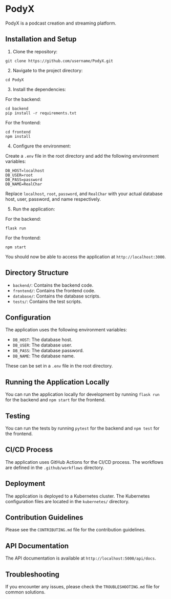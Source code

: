# PodyX

PodyX is a podcast creation and streaming platform.

## Installation and Setup

1. Clone the repository:

```
git clone https://github.com/username/PodyX.git
```

2. Navigate to the project directory:

```
cd PodyX
```

3. Install the dependencies:

For the backend:

```
cd backend
pip install -r requirements.txt
```

For the frontend:

```
cd frontend
npm install
```

4. Configure the environment:

Create a `.env` file in the root directory and add the following environment variables:

```
DB_HOST=localhost
DB_USER=root
DB_PASS=password
DB_NAME=RealChar
```

Replace `localhost`, `root`, `password`, and `RealChar` with your actual database host, user, password, and name respectively.

5. Run the application:

For the backend:

```
flask run
```

For the frontend:

```
npm start
```

You should now be able to access the application at `http://localhost:3000`.

## Directory Structure

- `backend/`: Contains the backend code.
- `frontend/`: Contains the frontend code.
- `database/`: Contains the database scripts.
- `tests/`: Contains the test scripts.

## Configuration

The application uses the following environment variables:

- `DB_HOST`: The database host.
- `DB_USER`: The database user.
- `DB_PASS`: The database password.
- `DB_NAME`: The database name.

These can be set in a `.env` file in the root directory.

## Running the Application Locally

You can run the application locally for development by running `flask run` for the backend and `npm start` for the frontend.

## Testing

You can run the tests by running `pytest` for the backend and `npm test` for the frontend.

## CI/CD Process

The application uses GitHub Actions for the CI/CD process. The workflows are defined in the `.github/workflows` directory.

## Deployment

The application is deployed to a Kubernetes cluster. The Kubernetes configuration files are located in the `kubernetes/` directory.

## Contribution Guidelines

Please see the `CONTRIBUTING.md` file for the contribution guidelines.

## API Documentation

The API documentation is available at `http://localhost:5000/api/docs`.

## Troubleshooting

If you encounter any issues, please check the `TROUBLESHOOTING.md` file for common solutions.